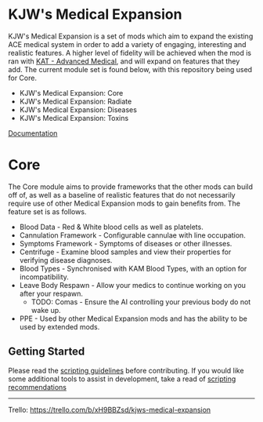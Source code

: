 # KJW's Medical Expansion

KJW's Medical Expansion is a set of mods which aim to expand the existing ACE medical system in order to add a variety of engaging, interesting and realistic features. A higher level of fidelity will be achieved when the mod is ran with [KAT - Advanced Medical](https://steamcommunity.com/sharedfiles/filedetails/?id=2020940806), and will expand on features that they add. The current module set is found below, with this repository being used for Core.
* KJW's Medical Expansion: Core
* KJW's Medical Expansion: Radiate
* KJW's Medical Expansion: Diseases
* KJW's Medical Expansion: Toxins

[Documentation](https://kjws-arma-enhancements.gitbook.io/kjws-medical-expansion/)

# Core

The Core module aims to provide frameworks that the other mods can build off of, as well as a baseline of realistic features that do not necessarily require use of other Medical Expansion mods to gain benefits from. The feature set is as follows.
* Blood Data - Red & White blood cells as well as platelets.
* Cannulation Framework - Configurable cannulae with line occupation.
* Symptoms Framework - Symptoms of diseases or other illnesses.
* Centrifuge - Examine blood samples and view their properties for verifying disease diagnoses.
* Blood Types - Synchronised with KAM Blood Types, with an option for incompatibility.
* Leave Body Respawn - Allow your medics to continue working on you after your respawn.
    * TODO: Comas - Ensure the AI controlling your previous body do not wake up.
* PPE - Used by other Medical Expansion mods and has the ability to be used by extended mods.

## Getting Started

Please read the [scripting guidelines](scriptingguidelines.md) before contributing. If you would like some additional tools to assist in development, take a read of [scripting recommendations](scriptingrecommendations.md)

---
Trello: https://trello.com/b/xH9BBZsd/kjws-medical-expansion

